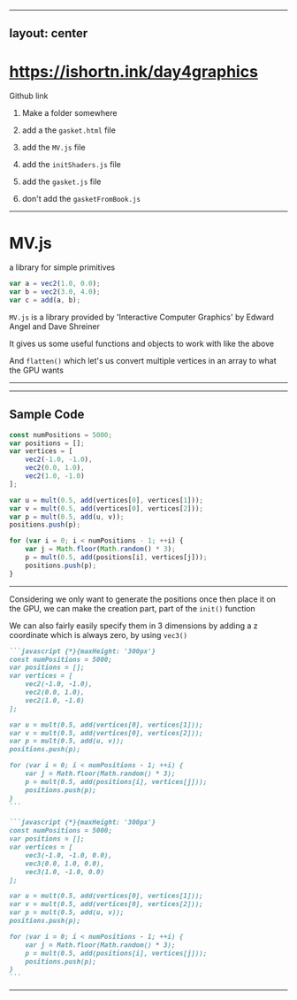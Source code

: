 
---
layout: center
---

# https://ishortn.ink/day4graphics
Github link

1. Make a folder somewhere
2. add a the `gasket.html` file
3. add the `MV.js` file
4. add the `initShaders.js` file
5. add the `gasket.js` file

5. don't add the `gasketFromBook.js`

---

# MV.js
a library for simple primitives

```javascript
var a = vec2(1.0, 0.0);
var b = vec2(3.0, 4.0);
var c = add(a, b);
```

`MV.js` is a library provided by 'Interactive Computer Graphics' by Edward Angel and Dave Shreiner

It gives us some useful functions and objects to work with like the above

And `flatten()` which let's us convert multiple vertices in an array to what the GPU wants

---

---

## Sample Code
```javascript {all|1-2|3-7|9-12|14-18|15|16-17|all}
const numPositions = 5000;
var positions = [];
var vertices = [
    vec2(-1.0, -1.0),
    vec2(0.0, 1.0),
    vec2(1.0, -1.0)
];

var u = mult(0.5, add(vertices[0], vertices[1]));
var v = mult(0.5, add(vertices[0], vertices[2]));
var p = mult(0.5, add(u, v));
positions.push(p);

for (var i = 0; i < numPositions - 1; ++i) {
    var j = Math.floor(Math.random() * 3);
    p = mult(0.5, add(positions[i], vertices[j]));
    positions.push(p);
} 
```
---

Considering we only want to generate the positions once then place it on the GPU, we can make the creation part, part of the `init()` function

We can also fairly easily specify them in 3 dimensions by adding a z coordinate which is always zero, by using `vec3()`

````md magic-move {at:4-6}
```javascript {*}{maxHeight: '300px'}
const numPositions = 5000;
var positions = [];
var vertices = [
    vec2(-1.0, -1.0),
    vec2(0.0, 1.0),
    vec2(1.0, -1.0)
];

var u = mult(0.5, add(vertices[0], vertices[1]));
var v = mult(0.5, add(vertices[0], vertices[2]));
var p = mult(0.5, add(u, v));
positions.push(p);

for (var i = 0; i < numPositions - 1; ++i) {
    var j = Math.floor(Math.random() * 3);
    p = mult(0.5, add(positions[i], vertices[j]));
    positions.push(p);
} 
```

```javascript {*}{maxHeight: '300px'}
const numPositions = 5000;
var positions = [];
var vertices = [
    vec3(-1.0, -1.0, 0.0),
    vec3(0.0, 1.0, 0.0),
    vec3(1.0, -1.0, 0.0)
];

var u = mult(0.5, add(vertices[0], vertices[1]));
var v = mult(0.5, add(vertices[0], vertices[2]));
var p = mult(0.5, add(u, v));
positions.push(p);

for (var i = 0; i < numPositions - 1; ++i) {
    var j = Math.floor(Math.random() * 3);
    p = mult(0.5, add(positions[i], vertices[j]));
    positions.push(p);
}
```
````

---
